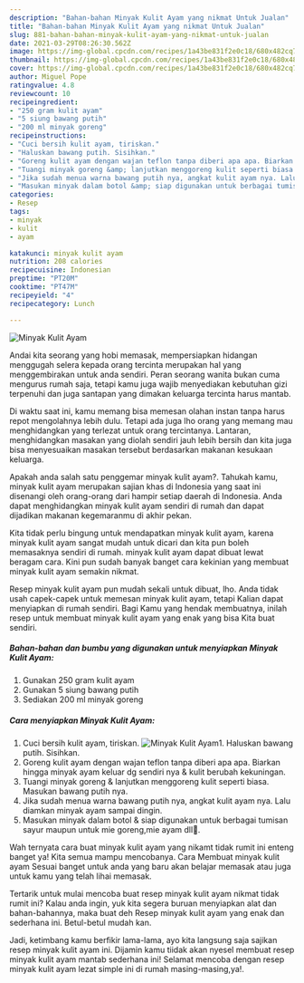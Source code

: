 ```yaml
---
description: "Bahan-bahan Minyak Kulit Ayam yang nikmat Untuk Jualan"
title: "Bahan-bahan Minyak Kulit Ayam yang nikmat Untuk Jualan"
slug: 881-bahan-bahan-minyak-kulit-ayam-yang-nikmat-untuk-jualan
date: 2021-03-29T08:26:30.562Z
image: https://img-global.cpcdn.com/recipes/1a43be831f2e0c18/680x482cq70/minyak-kulit-ayam-foto-resep-utama.jpg
thumbnail: https://img-global.cpcdn.com/recipes/1a43be831f2e0c18/680x482cq70/minyak-kulit-ayam-foto-resep-utama.jpg
cover: https://img-global.cpcdn.com/recipes/1a43be831f2e0c18/680x482cq70/minyak-kulit-ayam-foto-resep-utama.jpg
author: Miguel Pope
ratingvalue: 4.8
reviewcount: 10
recipeingredient:
- "250 gram kulit ayam"
- "5 siung bawang putih"
- "200 ml minyak goreng"
recipeinstructions:
- "Cuci bersih kulit ayam, tiriskan."
- "Haluskan bawang putih. Sisihkan."
- "Goreng kulit ayam dengan wajan teflon tanpa diberi apa apa. Biarkan hingga minyak ayam keluar dg sendiri nya &amp; kulit berubah kekuningan."
- "Tuangi minyak goreng &amp; lanjutkan menggoreng kulit seperti biasa. Masukan bawang putih nya."
- "Jika sudah menua warna bawang putih nya, angkat kulit ayam nya. Lalu diamkan minyak ayam sampai dingin."
- "Masukan minyak dalam botol &amp; siap digunakan untuk berbagai tumisan sayur maupun untuk mie goreng,mie ayam dll💖."
categories:
- Resep
tags:
- minyak
- kulit
- ayam

katakunci: minyak kulit ayam 
nutrition: 208 calories
recipecuisine: Indonesian
preptime: "PT20M"
cooktime: "PT47M"
recipeyield: "4"
recipecategory: Lunch

---
```



![Minyak Kulit Ayam](https://img-global.cpcdn.com/recipes/1a43be831f2e0c18/680x482cq70/minyak-kulit-ayam-foto-resep-utama.jpg)

Andai kita seorang yang hobi memasak, mempersiapkan hidangan menggugah selera kepada orang tercinta merupakan hal yang menggembirakan untuk anda sendiri. Peran seorang  wanita bukan cuma mengurus rumah saja, tetapi kamu juga wajib menyediakan kebutuhan gizi terpenuhi dan juga santapan yang dimakan keluarga tercinta harus mantab.

Di waktu  saat ini, kamu memang bisa memesan olahan instan tanpa harus repot mengolahnya lebih dulu. Tetapi ada juga lho orang yang memang mau menghidangkan yang terlezat untuk orang tercintanya. Lantaran, menghidangkan masakan yang diolah sendiri jauh lebih bersih dan kita juga bisa menyesuaikan masakan tersebut berdasarkan makanan kesukaan keluarga. 



Apakah anda salah satu penggemar minyak kulit ayam?. Tahukah kamu, minyak kulit ayam merupakan sajian khas di Indonesia yang saat ini disenangi oleh orang-orang dari hampir setiap daerah di Indonesia. Anda dapat menghidangkan minyak kulit ayam sendiri di rumah dan dapat dijadikan makanan kegemaranmu di akhir pekan.

Kita tidak perlu bingung untuk mendapatkan minyak kulit ayam, karena minyak kulit ayam sangat mudah untuk dicari dan kita pun boleh memasaknya sendiri di rumah. minyak kulit ayam dapat dibuat lewat beragam cara. Kini pun sudah banyak banget cara kekinian yang membuat minyak kulit ayam semakin nikmat.

Resep minyak kulit ayam pun mudah sekali untuk dibuat, lho. Anda tidak usah capek-capek untuk memesan minyak kulit ayam, tetapi Kalian dapat menyiapkan di rumah sendiri. Bagi Kamu yang hendak membuatnya, inilah resep untuk membuat minyak kulit ayam yang enak yang bisa Kita buat sendiri.

<!--inarticleads1-->

##### Bahan-bahan dan bumbu yang digunakan untuk menyiapkan Minyak Kulit Ayam:

1. Gunakan 250 gram kulit ayam
1. Gunakan 5 siung bawang putih
1. Sediakan 200 ml minyak goreng




<!--inarticleads2-->

##### Cara menyiapkan Minyak Kulit Ayam:

1. Cuci bersih kulit ayam, tiriskan.
<img src="https://img-global.cpcdn.com/steps/495a2b958674a314/160x128cq70/minyak-kulit-ayam-langkah-memasak-1-foto.jpg" alt="Minyak Kulit Ayam">1. Haluskan bawang putih. Sisihkan.
1. Goreng kulit ayam dengan wajan teflon tanpa diberi apa apa. Biarkan hingga minyak ayam keluar dg sendiri nya &amp; kulit berubah kekuningan.
1. Tuangi minyak goreng &amp; lanjutkan menggoreng kulit seperti biasa. Masukan bawang putih nya.
1. Jika sudah menua warna bawang putih nya, angkat kulit ayam nya. Lalu diamkan minyak ayam sampai dingin.
1. Masukan minyak dalam botol &amp; siap digunakan untuk berbagai tumisan sayur maupun untuk mie goreng,mie ayam dll💖.




Wah ternyata cara buat minyak kulit ayam yang nikamt tidak rumit ini enteng banget ya! Kita semua mampu mencobanya. Cara Membuat minyak kulit ayam Sesuai banget untuk anda yang baru akan belajar memasak atau juga untuk kamu yang telah lihai memasak.

Tertarik untuk mulai mencoba buat resep minyak kulit ayam nikmat tidak rumit ini? Kalau anda ingin, yuk kita segera buruan menyiapkan alat dan bahan-bahannya, maka buat deh Resep minyak kulit ayam yang enak dan sederhana ini. Betul-betul mudah kan. 

Jadi, ketimbang kamu berfikir lama-lama, ayo kita langsung saja sajikan resep minyak kulit ayam ini. Dijamin kamu tiidak akan nyesel membuat resep minyak kulit ayam mantab sederhana ini! Selamat mencoba dengan resep minyak kulit ayam lezat simple ini di rumah masing-masing,ya!.

